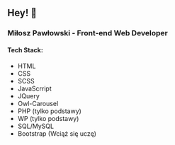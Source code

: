 ## Hey! 👋

### Miłosz Pawłowski - Front-end Web Developer

#### Tech Stack:
- HTML
- CSS
- SCSS
- JavaScrript
- JQuery
- Owl-Carousel
- PHP (tylko podstawy)
- WP (tylko podstawy)
- SQL/MySQL
- Bootstrap (Wciąż się uczę)
